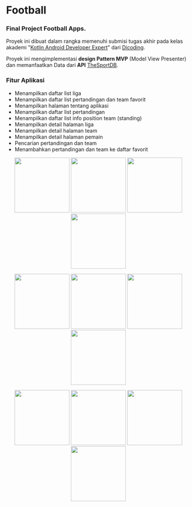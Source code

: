 # Football
### Final Project Football Apps.

Proyek ini dibuat dalam rangka memenuhi submisi tugas akhir pada kelas akademi "[Kotlin Android Developer Expert](https://www.dicoding.com/academies/55)" dari [Dicoding](https://www.dicoding.com).

Proyek ini mengimplementasi __design Pattern MVP__ (Model View Presenter)
dan memanfaatkan Data dari __API__ [TheSportDB](https://www.thesportsdb.com/api.php).

### Fitur Aplikasi
* Menampilkan daftar list liga
* Menampilkan daftar list pertandingan dan team favorit 
* Menampilkan halaman tentang aplikasi
* Menampilkan daftar list pertandingan
* Menampilkan daftar list info position team (standing)
* Menampilkan detail halaman liga
* Menampilkan detail halaman team
* Menampilkan detail halaman pemain
* Pencarian pertandingan dan team
* Menambahkan pertandingan dan team ke daftar favorit

<p align="center">
  <img src="https://i.ibb.co/mXQjs5k/img-football-01.png" width="150" >
  <img src="https://i.ibb.co/D5ff9Nh/img-football-02.png" width="150" >
  <img src="https://i.ibb.co/vY7Vmkg/img-football-03.png" width="150" >
  <img src="https://i.ibb.co/QQbrb3s/img-football-04.png" width="150" >
</p>

<p align="center">
  <img src="https://i.ibb.co/znTK6XP/img-football-05.png" width="150" >
  <img src="https://i.ibb.co/hKNzMJV/img-football-06.png" width="150" >
  <img src="https://i.ibb.co/5sPrQGG/img-football-07.png" width="150" >
  <img src="https://i.ibb.co/fqYxDrZ/img-football-08.png" width="150" >
</p>

<p align="center">
  <img src="https://i.ibb.co/4gkL3WV/img-football-09.png" width="150" >
  <img src="https://i.ibb.co/mCywQyG/img-football-10.png" width="150" >
  <img src="https://i.ibb.co/VMj2hvY/img-football-11.png" width="150" >
  <img src="https://i.ibb.co/S770T8x/img-football-12.png" width="150" >
</p>
